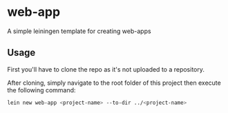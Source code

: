 # web-app

A simple leiningen template for creating web-apps

## Usage

First you'll have to clone the repo as it's not uploaded to a repository.

After cloning, simply navigate to the root folder of this project then execute the following command:

```bash
lein new web-app <project-name> --to-dir ../<project-name>
```
